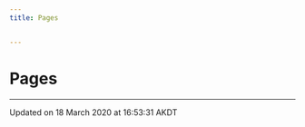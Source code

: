 ```yaml
---
title: Pages


---
```


# Pages






-------------------------------

Updated on 18 March 2020 at 16:53:31 AKDT
